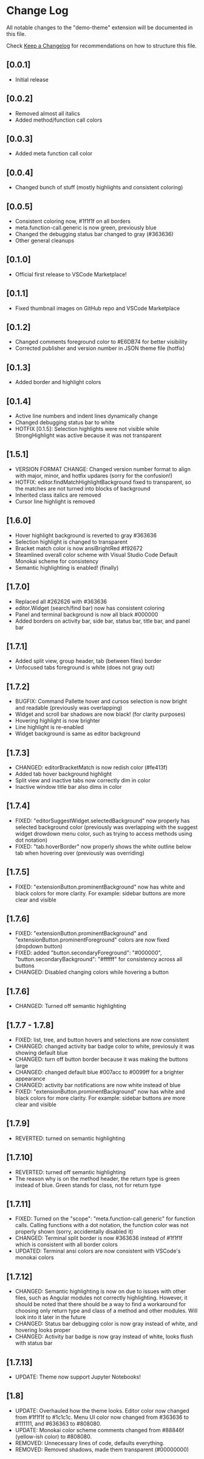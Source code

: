 # Change Log

All notable changes to the "demo-theme" extension will be documented in this file.

Check [Keep a Changelog](http://keepachangelog.com/) for recommendations on how to structure this file.

## [0.0.1]

- Initial release

## [0.0.2]

- Removed almost all italics
- Added method/function call colors

## [0.0.3]

- Added meta function call color

## [0.0.4]

- Changed bunch of stuff (mostly highlights and consistent coloring)

## [0.0.5]

- Consistent coloring now, #1f1f1f on all borders
- meta.function-call.generic is now green, previously blue
- Changed the debugging status bar changed to gray (#363636)
- Other general cleanups

## [0.1.0]

- Official first release to VSCode Marketplace!

## [0.1.1]

- Fixed thumbnail images on GitHub repo and VSCode Marketplace

## [0.1.2]

- Changed comments foreground color to #E6DB74 for better visibility
- Corrected publisher and version number in JSON theme file (hotfix)

## [0.1.3]

- Added border and highlight colors

## [0.1.4]

- Active line numbers and indent lines dynamically change
- Changed debugging status bar to white
- HOTFIX [0.1.5]: Selection highlights were not visible while StrongHighlight was active because it was not transparent

## [1.5.1]

- VERSION FORMAT CHANGE: Changed version number format to align with major, minor, and hotfix updares (sorry for the confusion!)
- HOTFIX: editor.findMatchHighlightBackground fixed to transparent, so the matches are not turned into blocks of background
- Inherited class italics are removed
- Cursor line highlight is removed

## [1.6.0]

- Hover highlight background is reverted to gray #363636
- Selection highlight is changed to transparent
- Bracket match color is now ansiBrightRed #f92672
- Steamlined overall color scheme with Visual Studio Code Default Monokai scheme for consistency
- Semantic highlighting is enabled! (finally)

## [1.7.0]

- Replaced all #262626 with #363636
- editor.Widget (search/find bar) now has consistent coloring
- Panel and terminal background is now all black #000000
- Added borders on activity bar, side bar, status bar, title bar, and panel bar

## [1.7.1]

- Added split view, group header, tab (between files) border
- Unfocused tabs foreground is white (does not gray out)

## [1.7.2]

- BUGFIX: Command Pallette hover and cursos selection is now bright and readable (previously was overlapping)
- Widget and scroll bar shadows are now black! (for clarity purposes)
- Hovering highlight is now brighter
- Line highlight is re-enabled
- Widget background is same as editor background

## [1.7.3]

- CHANGED: editorBracketMatch is now redish color (#fe413f)
- Added tab hover background highlight
- Split view and inactive tabs now correctly dim in color
- Inactive window title bar also dims in color

## [1.7.4]

- FIXED: "editorSuggestWidget.selectedBackground" now properly has selected background color (previously was overlapping with the suggest widget drowdown menu color, such as trying to access methods using dot notation)
- FIXED: "tab.hoverBorder" now properly shows the white outline below tab when hovering over (previously was overriding)

## [1.7.5]

- FIXED: "extensionButton.prominentBackground" now has white and black colors for more clarity. For example: sidebar buttons are more clear and visible

## [1.7.6]
- FIXED: "extensionButton.prominentBackground" and "extensionButton.prominentForeground" colors are now fixed (dropdown button)
- FIXED: added "button.secondaryForeground": "#000000", "button.secondaryBackground": "#ffffff" for consistency across all buttons
- CHANGED: Disabled changing colors while hovering a button

## [1.7.6]
- CHANGED: Turned off semantic highlighting 

## [1.7.7 - 1.7.8]
- FIXED: list, tree, and button hovers and selections are now consistent
- CHANGED: changed activity bar badge color to white, previosuly it was showing default blue
- CHANGED: turn off button border because it was making the buttons large
- CHANGED: changed default blue #007acc to #0099ff for a brighter appearance
- CHANGED: activity bar notifications are now white instead of blue
- FIXED: "extensionButton.prominentBackground" now has white and black colors for more clarity. For example: sidebar buttons are more clear and visible
## [1.7.9]
- REVERTED: turned on semantic highlighting

## [1.7.10]
- REVERTED: turned off semantic highlighting
- The reason why is on the method header, the return type is green instead of blue. Green stands for class, not for return type

## [1.7.11]
- FIXED: Turned on the "scope": "meta.function-call.generic" for function calls. Calling functions with a dot notation, the function color was not properly shown (sorry, accidentally disabled it)
- CHANGED: Terminal split border is now #363636 instead of #1f1f1f which is consistent with all border colors
- UPDATED: Terminal ansi colors are now consistent with VSCode's monokai colors

## [1.7.12]
- CHANGED: Semantic highlighting is now on due to issues with other files, such as Angular modules not correctly highlighting. However, it should be noted that there should be a way to find a workaround for choosing only return type and class of a method and other modules. Will look into it later in the future
- CHANGED: Status bar debugging color is now gray instead of white, and hovering looks proper
- CHANGED: Activity bar badge is now gray instead of white, looks flush with status bar

## [1.7.13]
- UPDATE: Theme now support Jupyter Notebooks!

## [1.8]
- UPDATE: Overhauled how the theme looks. Editor color now changed from #1f1f1f to #1c1c1c. Menu UI color now changed from #363636 to #111111, and #636363 to #808080.
- UPDATE: Monokai color scheme comments changed from #88846f (yellow-ish color) to #808080.
- REMOVED: Unnecessary lines of code, defaults everything.
- REMOVED: Removed shadows, made them transparent (#00000000)